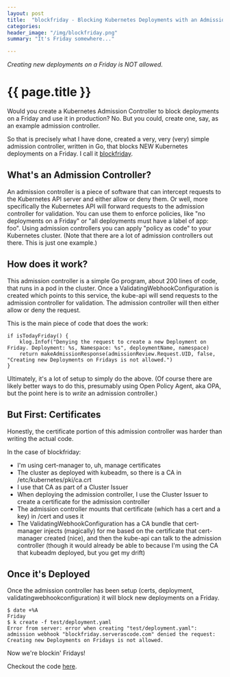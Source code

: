 ```yaml
---
layout: post
title:  "blockfriday - Blocking Kubernetes Deployments with an Admission Controller"
categories:
header_image: "/img/blockfriday.png"
summary: "It's Friday somewhere..."

---
```


*Creating new deployments on a Friday is NOT allowed.*

# {{ page.title }}

Would you create a Kubernetes Admission Controller to block deployments on a Friday and use it in production? No. But you could, create one, say, as an example admission controller.

So that is precisely what I have done, created a very, very (very) simple admission controller, written in Go, that blocks NEW Kubernetes deployments on a Friday. I call it [blockfriday](https://github.com/ccollicutt/blockfriday).

## What's an Admission Controller?

An admission controller is a piece of software that can intercept requests to the Kubernetes API server and either allow or deny them. Or well, more specifically the Kubernetes API will forward requests to the admission controller for validation. You can use them to enforce policies, like "no deployments on a Friday" or "all deployments must have a label of app: foo". Using admission controllers you can apply "policy as code" to your Kubernetes cluster. (Note that there are a lot of admission controllers out there. This is just one example.)

## How does it work?

This admission controller is a simple Go program, about 200 lines of code, that runs in a pod in the cluster. Once a ValidatingWebhookConfiguration is created which points to this service, the kube-api will send requests to the admission controller for validation. The admission controller will then either allow or deny the request.

This is the main piece of code that does the work:

```
if isTodayFriday() {
	klog.Infof("Denying the request to create a new Deployment on Friday. Deployment: %s, Namespace: %s", deploymentName, namespace)
	return makeAdmissionResponse(admissionReview.Request.UID, false, "Creating new Deployments on Fridays is not allowed.")
}
```

Ultimately, it's a lot of setup to simply do the above. (Of course there are likely better ways to do this, presumably using Open Policy Agent, aka OPA, but the point here is to *write* an admission controller.)

## But First: Certificates

Honestly, the certificate portion of this admission controller was harder than writing the actual code. 

In the case of blockfriday:

* I'm using cert-manager to, uh, manage certificates
* The cluster as deployed with kubeadm, so there is a CA in /etc/kubernetes/pki/ca.crt
* I use that CA as part of a Cluster Issuer
* When deploying the admission controller, I use the Cluster Issuer to create a certificate for the admission controller
* The admission controller mounts that certificate (which has a cert and a key) in /cert and uses it
* The ValidatingWebhookConfiguration has a CA bundle that cert-manager injects (magically) for me based on the certificate that cert-manager created (nice), and then the kube-api can talk to the admission controller (though it would already be able to because I'm using the CA that kubeadm deployed, but you get my drift)

## Once it's Deployed

Once the admission controller has been setup (certs, deployment, validatingwebhookconfiguration) it will block new deployments on a Friday.

```
$ date +%A
Friday
$ k create -f test/deployment.yaml 
Error from server: error when creating "test/deployment.yaml": admission webhook "blockfriday.serverascode.com" denied the request: Creating new Deployments on Fridays is not allowed.
```

Now we're blockin' Fridays!

Checkout the code [here](https://github.com/ccollicutt/blockfriday).